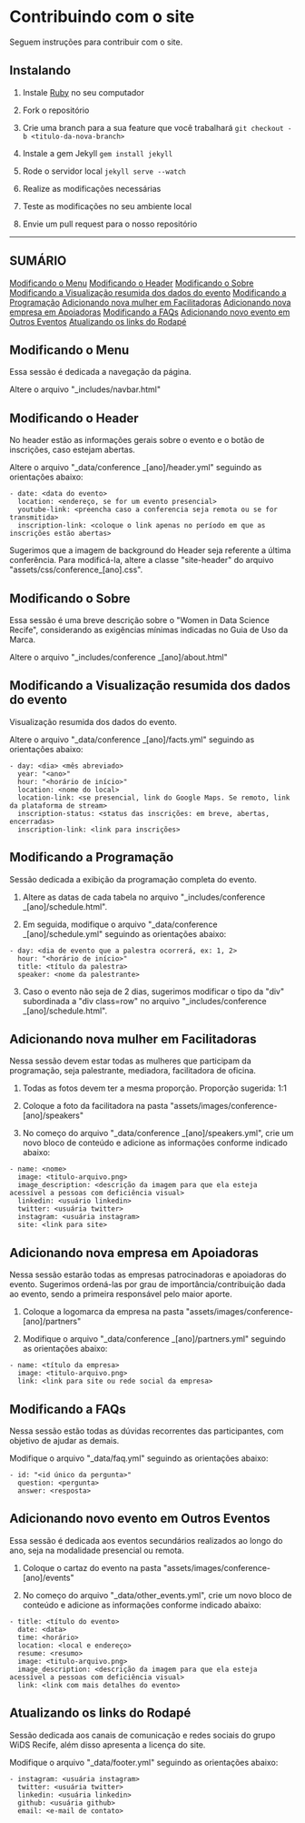 # Contribuindo com o site

Seguem instruções para contribuir com o site.

## Instalando

1. Instale [Ruby](https://www.ruby-lang.org/) no seu computador

2. Fork o repositório
   
3. Crie uma branch para a sua feature que você trabalhará
`git checkout -b <titulo-da-nova-branch>`

4. Instale a gem Jekyll
`gem install jekyll`

4. Rode o servidor local
`jekyll serve --watch`

5. Realize as modificações necessárias
   
6. Teste as modificações no seu ambiente local

7. Envie um pull request para o nosso repositório

----
## SUMÁRIO
[Modificando o Menu](#navbar)
[Modificando o Header](#header)
[Modificando o Sobre](#about)
[Modificando a Visualização resumida dos dados do evento](#facts)
[Modificando a Programação](#schedule)
[Adicionando nova mulher em Facilitadoras](#speakers)
[Adicionando nova empresa em Apoiadoras](#partners)
[Modificando a FAQs](#faq)
[Adicionando novo evento em Outros Eventos](#otherevents)
[Atualizando os links do Rodapé](#footer)


## Modificando o Menu <div id='navbar' />

Essa sessão é dedicada a navegação da página.

Altere o arquivo "_includes/navbar.html"


## Modificando o Header <div id='header' />

No header estão as informações gerais sobre o evento e o botão de inscrições, caso estejam abertas.

Altere o arquivo "_data/conference _[ano]/header.yml" seguindo as orientações abaixo:

```
- date: <data do evento>
  location: <endereço, se for um evento presencial>
  youtube-link: <preencha caso a conferencia seja remota ou se for transmitida>
  inscription-link: <coloque o link apenas no período em que as inscrições estão abertas>
```

Sugerimos que a imagem de background do Header seja referente a última conferência. Para modificá-la, altere a classe "site-header" do arquivo "assets/css/conference_[ano].css".


## Modificando o Sobre <div id='about' />

Essa sessão é uma breve descrição sobre o "Women in Data Science Recife", considerando as exigências mínimas indicadas no Guia de Uso da Marca.

Altere o arquivo "_includes/conference _[ano]/about.html"


## Modificando a Visualização resumida dos dados do evento <div id='facts' />

Visualização resumida dos dados do evento.

Altere o arquivo "_data/conference _[ano]/facts.yml" seguindo as orientações abaixo:

```
- day: <dia> <mês abreviado>
  year: "<ano>"
  hour: "<horário de início>"
  location: <nome do local>
  location-link: <se presencial, link do Google Maps. Se remoto, link da plataforma de stream>
  inscription-status: <status das inscrições: em breve, abertas, encerradas>
  inscription-link: <link para inscrições>
```


## Modificando a Programação <div id='schedule' />

Sessão dedicada a exibição da programação completa do evento.

1. Altere as datas de cada tabela no arquivo "_includes/conference _[ano]/schedule.html".

2. Em seguida, modifique o arquivo "_data/conference _[ano]/schedule.yml" seguindo as orientações abaixo:

```
- day: <dia de evento que a palestra ocorrerá, ex: 1, 2>
  hour: "<horário de início>"
  title: <título da palestra>
  speaker: <nome da palestrante>
```

3. Caso o evento não seja de 2 dias, sugerimos modificar o tipo da "div" subordinada a "div class=row" no arquivo "_includes/conference _[ano]/schedule.html".


## Adicionando nova mulher em Facilitadoras <div id='speakers' />

Nessa sessão devem estar todas as mulheres que participam da programação, seja palestrante, mediadora, facilitadora de oficina.

1. Todas as fotos devem ter a mesma proporção. Proporção sugerida: 1:1

2. Coloque a foto da facilitadora na pasta "assets/images/conference-[ano]/speakers"
   
3. No começo do arquivo "_data/conference _[ano]/speakers.yml", crie um novo bloco de conteúdo e adicione as informações conforme indicado abaixo:

```
- name: <nome>
  image: <titulo-arquivo.png>
  image_description: <descrição da imagem para que ela esteja acessível a pessoas com deficiência visual> 
  linkedin: <usuário linkedin>
  twitter: <usuária twitter>
  instagram: <usuária instagram> 
  site: <link para site>
```


## Adicionando nova empresa em Apoiadoras <div id='partners' />

Nessa sessão estarão todas as empresas patrocinadoras e apoiadoras do evento. Sugerimos ordená-las por grau de importância/contribuição dada ao evento, sendo a primeira responsável pelo maior aporte.

1. Coloque a logomarca da empresa na pasta "assets/images/conference-[ano]/partners"

2. Modifique o arquivo "_data/conference _[ano]/partners.yml" seguindo as orientações abaixo:

```
- name: <título da empresa>
  image: <titulo-arquivo.png>
  link: <link para site ou rede social da empresa>
```


## Modificando a FAQs <div id='faq' />

Nessa sessão estão todas as dúvidas recorrentes das participantes, com objetivo de ajudar as demais.

Modifique o arquivo "_data/faq.yml" seguindo as orientações abaixo:

```
- id: "<id único da pergunta>"
  question: <pergunta>
  answer: <resposta>
```


## Adicionando novo evento em Outros Eventos <div id='otherevents' />

Essa sessão é dedicada aos eventos secundários realizados ao longo do ano, seja na modalidade presencial ou remota.

1. Coloque o cartaz do evento na pasta "assets/images/conference-[ano]/events"

2. No começo do arquivo "_data/other_events.yml", crie um novo bloco de conteúdo e adicione as informações conforme indicado abaixo:

```
- title: <título do evento>
  date: <data>
  time: <horário>
  location: <local e endereço>
  resume: <resumo>
  image: <titulo-arquivo.png>
  image_description: <descrição da imagem para que ela esteja acessível a pessoas com deficiência visual> 
  link: <link com mais detalhes do evento>
```


## Atualizando os links do Rodapé <div id='footer' />

Sessão dedicada aos canais de comunicação e redes sociais do grupo WiDS Recife, além disso apresenta a licença do site.

Modifique o arquivo "_data/footer.yml" seguindo as orientações abaixo:

```
- instagram: <usuária instagram>
  twitter: <usuária twitter>
  linkedin: <usuária linkedin>
  github: <usuária github>
  email: <e-mail de contato>
```
